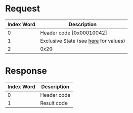 # Request

| Index Word | Description                                                      |
|------------|------------------------------------------------------------------|
| 0          | Header code \[0x00010042\]                                       |
| 1          | Exclusive State (see [here](NDM_Services "wikilink") for values) |
| 2          | 0x20                                                             |

# Response

| Index Word | Description |
|------------|-------------|
| 0          | Header code |
| 1          | Result code |